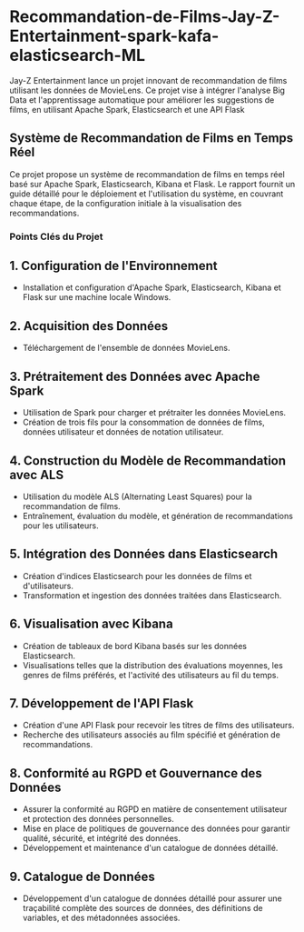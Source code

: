 # Recommandation-de-Films-Jay-Z-Entertainment-spark-kafa-elasticsearch-ML
Jay-Z Entertainment lance un projet innovant de recommandation de films utilisant les données de MovieLens. Ce projet vise à intégrer l'analyse Big Data et l'apprentissage automatique pour améliorer les suggestions de films, en utilisant Apache Spark, Elasticsearch et une API Flask

## Système de Recommandation de Films en Temps Réel

Ce projet propose un système de recommandation de films en temps réel basé sur Apache Spark, Elasticsearch, Kibana et Flask. Le rapport fournit un guide détaillé pour le déploiement et l'utilisation du système, en couvrant chaque étape, de la configuration initiale à la visualisation des recommandations.

### Points Clés du Projet

## 1. Configuration de l'Environnement
   - Installation et configuration d'Apache Spark, Elasticsearch, Kibana et Flask sur une machine locale Windows.

## 2. Acquisition des Données
   - Téléchargement de l'ensemble de données MovieLens.

## 3. Prétraitement des Données avec Apache Spark
   - Utilisation de Spark pour charger et prétraiter les données MovieLens.
   - Création de trois fils pour la consommation de données de films, données utilisateur et données de notation utilisateur.

## 4. Construction du Modèle de Recommandation avec ALS
   - Utilisation du modèle ALS (Alternating Least Squares) pour la recommandation de films.
   - Entraînement, évaluation du modèle, et génération de recommandations pour les utilisateurs.

## 5. Intégration des Données dans Elasticsearch
   - Création d'indices Elasticsearch pour les données de films et d'utilisateurs.
   - Transformation et ingestion des données traitées dans Elasticsearch.

## 6. Visualisation avec Kibana
   - Création de tableaux de bord Kibana basés sur les données Elasticsearch.
   - Visualisations telles que la distribution des évaluations moyennes, les genres de films préférés, et l'activité des utilisateurs au fil du temps.

## 7. Développement de l'API Flask
   - Création d'une API Flask pour recevoir les titres de films des utilisateurs.
   - Recherche des utilisateurs associés au film spécifié et génération de recommandations.

## 8. Conformité au RGPD et Gouvernance des Données
   - Assurer la conformité au RGPD en matière de consentement utilisateur et protection des données personnelles.
   - Mise en place de politiques de gouvernance des données pour garantir qualité, sécurité, et intégrité des données.
   - Développement et maintenance d'un catalogue de données détaillé.

## 9. Catalogue de Données
   - Développement d'un catalogue de données détaillé pour assurer une traçabilité complète des sources de données, des définitions de variables, et des métadonnées associées.

